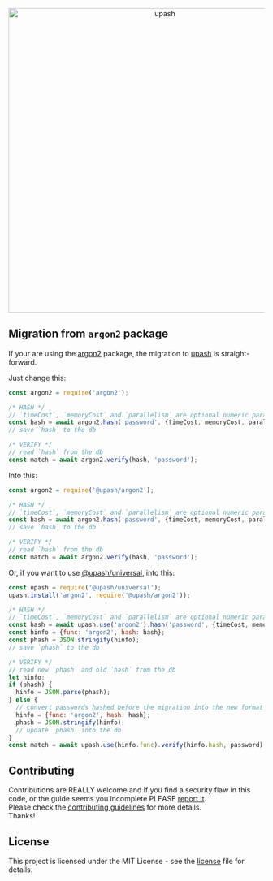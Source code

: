<p align="center">
  <a href="https://github.com/simonepri/upash">
    <img src="https://github.com/simonepri/upash/raw/master/media/upash.png" alt="upash" width="600"/>
  </a>
</p>

## Migration from `argon2` package
If your are using the [argon2][npm:argon2] package, the migration to
[upash][upash] is straight-forward.  

Just change this:
```js
const argon2 = require('argon2');

/* HASH */
// `timeCost`, `memoryCost` and `parallelism` are optional numeric parameters
const hash = await argon2.hash('password', {timeCost, memoryCost, parallelism});
// save `hash` to the db

/* VERIFY */
// read `hash` from the db
const match = await argon2.verify(hash, 'password');
```

Into this:
```js
const argon2 = require('@upash/argon2');

/* HASH */
// `timeCost`, `memoryCost` and `parallelism` are optional numeric parameters
const hash = await argon2.hash('password', {timeCost, memoryCost, parallelism});
// save `hash` to the db

/* VERIFY */
// read `hash` from the db
const match = await argon2.verify(hash, 'password');
```

Or, if you want to use [@upash/universal][universal], into this:
```js
const upash = require('@upash/universal');
upash.install('argon2', require('@upash/argon2'));

/* HASH */
// `timeCost`, `memoryCost` and `parallelism` are optional numeric parameters
const hash = await upash.use('argon2').hash('password', {timeCost, memoryCost, parallelism});
const hinfo = {func: 'argon2', hash: hash};
const phash = JSON.stringify(hinfo);
// save `phash` to the db

/* VERIFY */
// read new `phash` and old `hash` from the db
let hinfo;
if (phash) {
  hinfo = JSON.parse(phash);
} else {
  // convert passwords hashed before the migration into the new format
  hinfo = {func: 'argon2', hash: hash};
  phash = JSON.stringify(hinfo);
  // update `phash` into the db
}
const match = await upash.use(hinfo.func).verify(hinfo.hash, password);
```

## Contributing
Contributions are REALLY welcome and if you find a security flaw in this code,
or the guide seems you incomplete PLEASE [report it][new issue].  
Please check the [contributing guidelines][contributing] for more details.  
Thanks!

## License
This project is licensed under the MIT License - see the [license][license] file for details.

<!-- Links -->
[upash]: https://github.com/simonepri/upash

[new issue]: https://github.com/simonepri/upash-scrypt/issues/new

[license]: https://github.com/simonepri/upash/tree/master/license
[contributing]: https://github.com/simonepri/upash-scrypt/tree/master/.github/contributing.md

[universal]: https://github.com/simonepri/upash-universal

[npm:argon2]: https://www.npmjs.com/package/argon2
